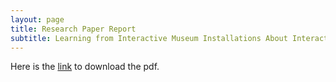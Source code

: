 ```yaml
---
layout: page
title: Research Paper Report    
subtitle: Learning from Interactive Museum Installations About Interaction Design for Public Settings    
---
```

 
 
 
 
 Here is the [link](https://dl.acm.org/citation.cfm?id=1228201) to download the pdf. 
